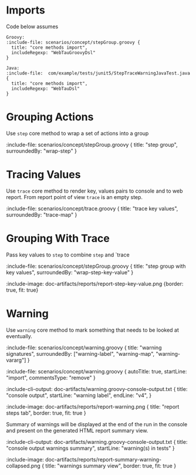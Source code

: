 # Imports

Code below assumes

```tabs
Groovy:
:include-file: scenarios/concept/stepGroup.groovy {
  title: "core methods import",
  includeRegexp: "WebTauGroovyDsl"
}

Java:
:include-file:  com/example/tests/junit5/StepTraceWarningJavaTest.java {
  title: "core methods import",
  includeRegexp: "WebTauDsl"
}
```

# Grouping Actions

Use `step` core method to wrap a set of actions into a group

:include-file: scenarios/concept/stepGroup.groovy {
  title: "step group",
  surroundedBy: "wrap-step"
}

# Tracing Values

Use `trace` core method to render key, values pairs to console and to web report.
From report point of view `trace` is an empty step.

:include-file: scenarios/concept/trace.groovy {
  title: "trace key values",
  surroundedBy: "trace-map"
}

# Grouping With Trace

Pass key values to `step` to combine `step` and `trace

:include-file: scenarios/concept/stepGroup.groovy {
   title: "step group with key values",
   surroundedBy: "wrap-step-key-value"
}

:include-image: doc-artifacts/reports/report-step-key-value.png {border: true, fit: true}

# Warning

Use `warning` core method to mark something that needs to be looked at eventually.

:include-file: scenarios/concept/warning.groovy {
  title: "warning signatures",
  surroundedBy: ["warning-label", "warning-map", "warning-vararg"]
}

:include-file: scenarios/concept/warning.groovy {
  autoTitle: true,
  startLine: "import",
  commentsType: "remove"
}

:include-cli-output: doc-artifacts/warning.groovy-console-output.txt {
  title: "console output",
  startLine: "warning label",
  endLine: "v4",
}

:include-image: doc-artifacts/reports/report-warning.png {
  title: "report steps tab",
  border: true,
  fit: true
}

Summary of warnings will be displayed at the end of the run in the console and present on the generated HTML report summary view.

:include-cli-output: doc-artifacts/warning.groovy-console-output.txt {
  title: "console output warnings summary", 
  startLine: "warning(s) in tests"
}

:include-image: doc-artifacts/reports/report-summary-warning-collapsed.png {
  title: "warnings summary view",
  border: true,
  fit: true
}
